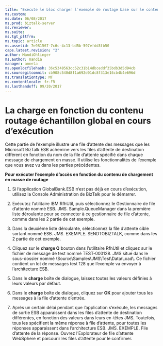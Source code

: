 ```yaml
---
title: "Exécute le bloc charger l’exemple de routage basé sur le contenu | Documents Microsoft"
ms.custom: 
ms.date: 06/08/2017
ms.prod: biztalk-server
ms.reviewer: 
ms.suite: 
ms.tgt_pltfrm: 
ms.topic: article
ms.assetid: 7e981567-7c6c-4c13-bd5b-597efdd3fb50
caps.latest.revision: "2"
author: MandiOhlinger
ms.author: mandia
manager: anneta
ms.openlocfilehash: 36c5348563cc52c31b14dbceddf35bdb3d5d94cb
ms.sourcegitcommit: cb908c540d8f1a692d01dc8f313e16cb4b4e696d
ms.translationtype: MT
ms.contentlocale: fr-FR
ms.lasthandoff: 09/20/2017
---
```

# <a name="running-the-bulk-load-content-based-routing-sample"></a>La charge en fonction du contenu routage échantillon global en cours d’exécution
Cette partie de l’exemple illustre une file d’attente des messages que les Microsoft BizTalk ESB achemine vers les files d’attente de destination différent en fonction du nom de la file d’attente spécifié dans chaque message de chargement en masse. Il utilise les fonctionnalités de l’exemple que vous avez vu dans les parties précédentes.  
  
 **Pour exécuter l’exemple d’accès en fonction du contenu de chargement en masse de routage**  
  
1.  Si l’application GlobalBank.ESB n’est pas déjà en cours d’exécution, utilisez la Console Administration de BizTalk pour le démarrer.  
  
2.  Exécutez l’utilitaire IBM RfhUtil, puis sélectionnez le Gestionnaire de file d’attente nommé ESB. JMS. Sample.QueueManager dans la première liste déroulante pour se connecter à ce gestionnaire de file d’attente, comme dans les 2 partie de cet exemple.  
  
3.  Dans la deuxième liste déroulante, sélectionnez la file d’attente cible sortant nommé ESB. JMS. EXEMPLE. SENDTOBIZTALK, comme dans les 2 partie de cet exemple.  
  
4.  Cliquez sur le **charge Q** bouton dans l’utilitaire RfhUtil et cliquez sur le fichier de message de test nommé TEST-000128. JMS situé dans le sous-dossier nommé \Source\Samples\JMS\Test\Data\Load\\. Ce fichier contient un lot de messages test 128 que l’exemple va envoyer à l’architecture ESB.  
  
5.  Dans le **charge** boîte de dialogue, laissez toutes les valeurs définies à leurs valeurs par défaut.  
  
6.  Dans le **charge** boîte de dialogue, cliquez sur **OK** pour ajouter tous les messages à la file d’attente d’entrée.  
  
7.  Après un certain délai pendant que l’application s’exécute, les messages de sortie ESB apparaissent dans les files d’attente de destination différentes, en fonction des valeurs dans leurs en-têtes JMS. Toutefois, tous les spécifient la même réponse à file d’attente, pour toutes les réponses apparaissent dans l’architecture ESB. JMS. EXEMPLE. File d’attente de la réponse. Ouvrez l’Explorateur de file d’attente WebSphere et parcourir les files d’attente pour le confirmer.